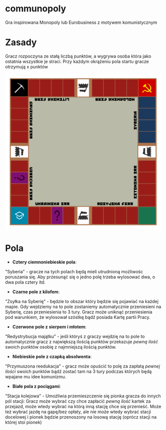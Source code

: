 # communopoly
Gra inspirowana Monopoly lub Eurobusiness z motywem komunistycznym

# Zasady

Gracz rozpoczyna ze stałą liczbą punktów, a wygrywa osoba która jako ostatnia wszystkie je straci.
Przy każdym okrążeniu pola startu gracze otrzymują x punktów

![Prototyp planszy](./svg/plansza.svg)

# Pola
* **Cztery ciemnoniebieskie pola**: 

"Syberia" - gracze na tych polach będą mieli utrudnioną możliwośc poruszania się.
Aby przesunąć się o jedno polę trzeba wylosować dwa, o dwa pola cztery itd.


* **Czarne pole z kilofem**: 

"Zsyłka na Syberię" - będzie to obszar który będzie się pojawiać na każdej mapie.
Gdy wejdziemy na to pole zostaniemy automatycznie przeniesieni na Syberię, czas przeniesienia to 3 tury.
Gracz może uniknąć przeniesienia pod warunkiem, że wylosował szóstkę bądź posiada Kartę partii Pracy. 


* **Czerwone pole z sierpem i młotem**: 

"Redystrybucja majątku" - jeśli któryś z graczy wejdzię na to pole to automatycznie gracz z największą ilością punktów przekazuje *pewną ilość* swoich punktów osobię z najmniejszą ilością punktów.


* **Niebieskie pole z czapką absolwenta**: 

"Przymuszona reedukacja" - gracz może opuścić to polę za zapłatą *pewnej ilości* swoich punktów bądź zostać tam na 3 tury podczas których będą wpajane mu idee komunizmu.


* **Białe pola z pociągami**: 

"Stacja kolejowa" - Umożliwia przemieszczenie się pionka gracza do innych pól stacji:
Gracz może wybrać czy chce zapłacić *pewną ilość* kartek za przejazd, może wtedy wybrać na którą inną stację chce się przenieść.
Może też wybrać jazdę na gapę/bez opłaty, ale nie może wtedy wybrać stacji docelowej i pionek będzie przenoszony na losową stację (oprócz stacji na której stoi pionek)
